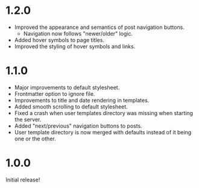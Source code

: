 # 1.2.0

- Improved the appearance and semantics of post navigation buttons.
  - Navigation now follows "newer/older" logic.
- Added hover symbols to page titles.
- Improved the styling of hover symbols and links.

# 1.1.0

- Major improvements to default stylesheet.
- Frontmatter option to ignore file.
- Improvements to title and date rendering in templates.
- Added smooth scrolling to default stylesheet.
- Fixed a crash when user templates directory was missing when starting the
  server.
- Added "next/previous" navigation buttons to posts.
- User template directory is now merged with defaults instead of it being one or
  the other.

# 1.0.0

Initial release!
